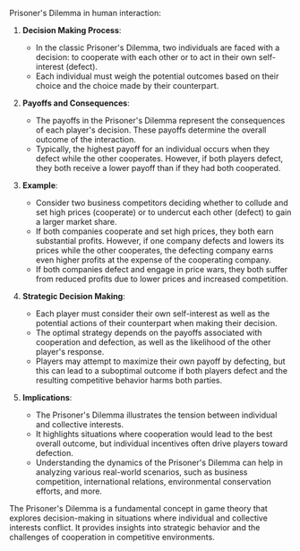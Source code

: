 Prisoner's Dilemma in human interaction:

1. **Decision Making Process**:
   - In the classic Prisoner's Dilemma, two individuals are faced with a decision: to cooperate with each other or to act in their own self-interest (defect).
   - Each individual must weigh the potential outcomes based on their choice and the choice made by their counterpart.

2. **Payoffs and Consequences**:
   - The payoffs in the Prisoner's Dilemma represent the consequences of each player's decision. These payoffs determine the overall outcome of the interaction.
   - Typically, the highest payoff for an individual occurs when they defect while the other cooperates. However, if both players defect, they both receive a lower payoff than if they had both cooperated.

3. **Example**:
   - Consider two business competitors deciding whether to collude and set high prices (cooperate) or to undercut each other (defect) to gain a larger market share.
   - If both companies cooperate and set high prices, they both earn substantial profits. However, if one company defects and lowers its prices while the other cooperates, the defecting company earns even higher profits at the expense of the cooperating company.
   - If both companies defect and engage in price wars, they both suffer from reduced profits due to lower prices and increased competition.

4. **Strategic Decision Making**:
   - Each player must consider their own self-interest as well as the potential actions of their counterpart when making their decision.
   - The optimal strategy depends on the payoffs associated with cooperation and defection, as well as the likelihood of the other player's response.
   - Players may attempt to maximize their own payoff by defecting, but this can lead to a suboptimal outcome if both players defect and the resulting competitive behavior harms both parties.

5. **Implications**:
   - The Prisoner's Dilemma illustrates the tension between individual and collective interests.
   - It highlights situations where cooperation would lead to the best overall outcome, but individual incentives often drive players toward defection.
   - Understanding the dynamics of the Prisoner's Dilemma can help in analyzing various real-world scenarios, such as business competition, international relations, environmental conservation efforts, and more.

The Prisoner's Dilemma is a fundamental concept in game theory that explores decision-making in situations where individual and collective interests conflict. It provides insights into strategic behavior and the challenges of cooperation in competitive environments.
